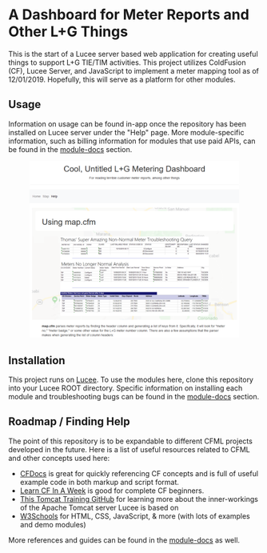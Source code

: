 # A Dashboard for Meter Reports and Other L+G Things

This is the start of a Lucee server based web application for creating useful things to support L+G TIE/TIM activities. This project utilizes ColdFusion (CF), Lucee Server, and JavaScript to implement a meter mapping tool as of 12/01/2019. Hopefully, this will serve as a platform for other modules.

## Usage

Information on usage can be found in-app once the repository has been installed on Lucee server under the "Help" page. More module-specific information, such as billing information for modules that use paid APIs, can be found in the [module-docs](https://github.com/ijulanday/Meter-Tools-Dashboard/module-docs) section.

<p align="center">
  <img src="./image-resources/help-page-screenshot.png" alt="Help Page Screenshot" width="420">
</p>

## Installation

This project runs on [Lucee](https://download.lucee.org/). To use the modules here, clone this repository into your Lucee ROOT directory. Specific information on installing each module and troubleshooting bugs can be found in the [module-docs](https://github.com/ijulanday/Meter-Tools-Dashboard/module-docs) section.

## Roadmap / Finding Help

The point of this repository is to be expandable to different CFML projects developed in the future. Here is a list of useful resources related to CFML and other concepts used here:

* [CFDocs](https://cfdocs.org/) is great for quickly referencing CF concepts and is full of useful example code in both markup and script format.
* [Learn CF In A Week](http://www.learncfinaweek.com/) is good for complete CF beginners.
* [This Tomcat Training GitHub](https://github.com/apache/tomcat-training) for learning more about the inner-workings of the Apache Tomcat server Lucee is based on
* [W3Schools](https://www.w3schools.com/) for HTML, CSS, JavaScript, & more (with lots of examples and demo modules)

More references and guides can be found in the [module-docs](https://github.com/ijulanday/Meter-Tools-Dashboard/module-docs) as well.

